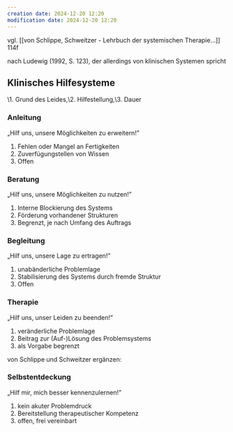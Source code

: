 ```yaml
---
creation date: 2024-12-20 12:20
modification date: 2024-12-20 12:20
---
```

vgl. [[von Schlippe, Schweitzer - Lehrbuch der systemischen Therapie…]] 114f

nach Ludewig (1992, S. 123), der allerdings von klinischen Systemen spricht

## Klinisches Hilfesysteme
\1. Grund des Leides,\2. Hilfestellung,\3. Dauer 
### Anleitung 
„Hilf uns, unsere Möglichkeiten zu erweitern!”
1. Fehlen oder Mangel an Fertigkeiten
2. Zuverfügungstellen von Wissen
3. Offen 

### Beratung 
„Hilf uns, unsere Möglichkeiten zu nutzen!”
1. Interne Blockierung des Systems 
2. Förderung vorhandener Strukturen 
3. Begrenzt, je nach Umfang des Auftrags 

### Begleitung 
„Hilf uns, unsere Lage zu ertragen!”
1. unabänderliche Problemlage
2. Stabilisierung des Systems durch fremde Struktur 
3. Offen 

### Therapie 
„Hilf uns, unser Leiden zu beenden!”
1. veränderliche Problemlage
2. Beitrag zur (Auf-)Lösung des Problemsystems 
3. als Vorgabe begrenzt 

von Schlippe und Schweitzer ergänzen:

### Selbstentdeckung
„Hilf mir, mich besser kennenzulernen!”
1. kein akuter Problemdruck
2. Bereitstellung therapeutischer Kompetenz
3. offen, frei vereinbart
